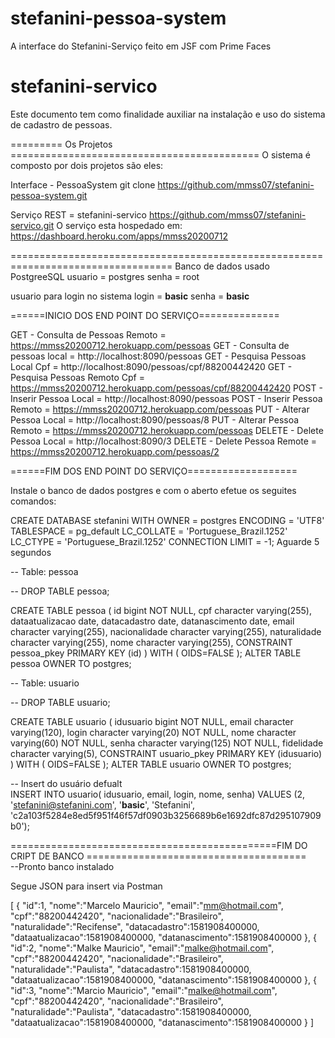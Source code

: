 # stefanini-pessoa-system
A interface do Stefanini-Serviço feito em JSF com Prime Faces
# stefanini-servico
Este documento tem como finalidade auxiliar na instalação e uso do sistema de cadastro de pessoas.

========= Os Projetos ===========================================
O sistema é composto por dois projetos são eles: 

Interface - PessoaSystem
git clone https://github.com/mmss07/stefanini-pessoa-system.git

Serviço REST = stefanini-servico
https://github.com/mmss07/stefanini-servico.git
O serviço esta hospedado em:
https://dashboard.heroku.com/apps/mmss20200712




==================================================================================
Banco de dados usado PostgreeSQL 
usuario = postgres
senha = root

usuario para login no sistema
login = **basic**
senha = **basic**

======INICIO DOS END POINT DO SERVIÇO==============

GET - Consulta de Pessoas  Remoto = https://mmss20200712.herokuapp.com/pessoas
GET - Consulta de pessoas local = http://localhost:8090/pessoas
GET - Pesquisa Pessoas Local Cpf = http://localhost:8090/pessoas/cpf/88200442420
GET - Pesquisa Pessoas Remoto Cpf =  https://mmss20200712.herokuapp.com/pessoas/cpf/88200442420
POST - Inserir Pessoa Local = http://localhost:8090/pessoas
POST - Inserir Pessoa Remoto =  https://mmss20200712.herokuapp.com/pessoas
PUT - Alterar Pessoa Local = http://localhost:8090/pessoas/8
PUT - Alterar Pessoa Remoto =  https://mmss20200712.herokuapp.com/pessoas
DELETE - Delete Pessoa Local = http://localhost:8090/3
DELETE - Delete Pessoa Remote =  https://mmss20200712.herokuapp.com/pessoas/2

======FIM DOS END POINT DO SERVIÇO===================

Instale o banco de dados postgres e com o aberto efetue os seguites comandos:

CREATE DATABASE stefanini
  WITH OWNER = postgres
       ENCODING = 'UTF8'
       TABLESPACE = pg_default
       LC_COLLATE = 'Portuguese_Brazil.1252'
       LC_CTYPE = 'Portuguese_Brazil.1252'
       CONNECTION LIMIT = -1;
Aguarde 5 segundos

-- Table: pessoa

-- DROP TABLE pessoa;

CREATE TABLE pessoa
(
  id bigint NOT NULL,
  cpf character varying(255),
  dataatualizacao date,
  datacadastro date,
  datanascimento date,
  email character varying(255),
  nacionalidade character varying(255),
  naturalidade character varying(255),
  nome character varying(255),
  CONSTRAINT pessoa_pkey PRIMARY KEY (id)
)
WITH (
  OIDS=FALSE
);
ALTER TABLE pessoa
  OWNER TO postgres;
  
  -- Table: usuario

-- DROP TABLE usuario;

CREATE TABLE usuario
(
  idusuario bigint NOT NULL,
  email character varying(120),
  login character varying(20) NOT NULL,
  nome character varying(60) NOT NULL,
  senha character varying(125) NOT NULL,
  fidelidade character varying(5),
  CONSTRAINT usuario_pkey PRIMARY KEY (idusuario)
)
WITH (
  OIDS=FALSE
);
ALTER TABLE usuario
  OWNER TO postgres;

-- Insert do usuário defualt  
INSERT INTO usuario(
            idusuario, email, login, nome, senha)
    VALUES (2, 'stefanini@stefanini.com', '**basic**', 'Stefanini', 'c2a103f5284e8ed5f951f46f57df0903b3256689b6e1692dfc87d295107909b0');  
  
  
==============================================FIM DO CRIPT DE BANCO ======================================  
  --Pronto banco instalado
  
  Segue JSON para insert via Postman
  
  [ 
   { 
      "id":1,
      "nome":"Marcelo Mauricio",
      "email":"mm@hotmail.com",
      "cpf":"88200442420",
      "nacionalidade":"Brasileiro",
      "naturalidade":"Recifense",
      "datacadastro":1581908400000,
      "dataatualizacao":1581908400000,
      "datanascimento":1581908400000
   },
   { 
      "id":2,
      "nome":"Malke Mauricio",
      "email":"malke@hotmail.com",
      "cpf":"88200442420",
      "nacionalidade":"Brasileiro",
      "naturalidade":"Paulista",
      "datacadastro":1581908400000,
      "dataatualizacao":1581908400000,
      "datanascimento":1581908400000
   },
   { 
      "id":3,
      "nome":"Marcio Mauricio",
      "email":"malke@hotmail.com",
      "cpf":"88200442420",
      "nacionalidade":"Brasileiro",
      "naturalidade":"Paulista",
      "datacadastro":1581908400000,
      "dataatualizacao":1581908400000,
      "datanascimento":1581908400000
   }
]
  
  


